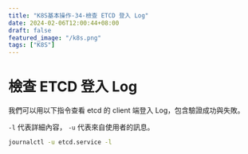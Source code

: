 ```yaml
---
title: "K8S基本操作-34-檢查 ETCD 登入 Log"
date: 2024-02-06T12:00:44+08:00
draft: false
featured_image: "/k8s.png"
tags: ["K8S"]
---
```


# 檢查 ETCD 登入 Log

我們可以用以下指令查看 etcd 的 client 端登入 Log，包含驗證成功與失敗。

`-l` 代表詳細內容， `-u` 代表來自使用者的訊息。

```bash
journalctl -u etcd.service -l
```